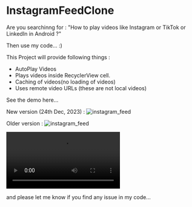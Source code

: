 # InstagramFeedClone

Are you searchinng for : 
"How to play videos like Instagram or TikTok or LinkedIn in Android ?"

Then use my code... :)

This Project will provide following things : 

- AutoPlay Videos
- Plays videos inside RecyclerView cell.
- Caching of videos(no loading of videos)
- Uses remote video URLs (these are not local videos)


See the demo here...

New version (24th Dec, 2023) : 
![instagram_feed](demo/instagram_feed_2.gif)

Older version :
![instagram_feed](demo/instagram_feed.gif)

![instagram_feed](demo/sample_video.mov)

and please let me know if you find any issue in my code...

